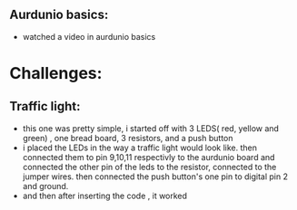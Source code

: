 ## Aurdunio basics:
- watched a video in aurdunio basics






# Challenges:
## Traffic light:
  - this one was pretty simple, i started off with 3 LEDS( red, yellow and green) , one bread board, 3 resistors, and a push button
  - i placed the LEDs in the way a traffic light would look like. then connected them to pin 9,10,11 respectivly to the aurdunio board and connected the other pin of the leds to the resistor, connected to the jumper wires. then connected the push button's one pin to digital pin 2 and ground.
  - and then after inserting the code , it worked
